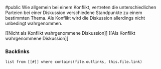 #public
Wie allgemein bei einem Konflikt, vertreten die unterschiedlichen Parteien bei einer Diskussion verschiedene Standpunkte zu einem bestimmten Thema. Als Konflikt wird die Diskussion allerdings nicht unbedingt wahrgenommen. 

[[Nicht als Konflikt wahrgenommene Diskussion]]
[[Als Konflikt wahrgenommene Diskussion]]


### Backlinks
```dataview 
list from [[#]] where contains(file.outlinks, this.file.link)
```

